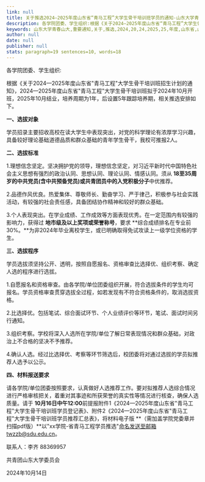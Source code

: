 ```yaml
---
link: null
title: 关于推选2024—2025年度山东省“青马工程”大学生骨干培训班学员的通知-山东大学青春山大
description: 各学院团委、学生组织:根据《关于2024—2025年度山东省“青马工程”大学生骨干培训班招生计划的通知》，2024—2025年度山东省“青马工程”大学生骨干培训班拟于2024年10月开班，2025年10月结业，培养周期为1年，后设置5年跟踪培养期，相关推选安排如下。一、选拔对象学员招录主要招收高校在读大学生中表现突出，对党的科学理论有浓厚学习兴趣，具备较好理论基础道德品质和群众基础的青年学生骨干，我校可推报2人。二、选拔标准1...
keywords: 山东大学青春山大,重要通知,关于,推选,2024,20,24,2025,25,年度,山东省,山东,青马,工程,大学生,大学,学生,骨干,培训班,培训,学员,通知
author: null
date: null
publisher: null
stats: paragraph=19 sentences=10, words=18
---
```

各学院团委、学生组织:

根据《关于2024—2025年度山东省"青马工程"大学生骨干培训班招生计划的通知》，2024—2025年度山东省"青马工程"大学生骨干培训班拟于2024年10月开班，2025年10月结业，培养周期为1年，后设置5年跟踪培养期，相关推选安排如下。

**一、选拔对象**

学员招录主要招收高校在读大学生中表现突出，对党的科学理论有浓厚学习兴趣，具备较好理论基础道德品质和群众基础的青年学生骨干，我校可推报2人。

**二、选拔标准**

1.理想信念坚定。坚决拥护党的领导，理想信念坚定，对习近平新时代中国特色社会主义思想有强烈的政治认同、思想认同、理论认同、情感认同。须从 **18至35周岁的中共党员(含中共预备党员)或共青团员中的入党积极分子**中优推荐。

2.品德作风优良。热爱集体、尊敬师长、勤奋学习、严于律己，积极参与社会实践活动，有较强的社会责任感，具备团结协作精神和较好的群众基础。

3.个人表现突出。在学业成绩、工作成效等方面表现优秀。在一定范围内有较强的影响力，获得过 **地市级及以上奖项或荣誉称号**，要求 **综合成绩排名在专业前30%。**为非2024年毕业离校学生，或已明确取得免试攻读上一级学位资格的学生。

**三、选拔程序**

学员选拔须坚持公开、透明，按照自愿报名、资格审查比选择优、组织考察、确定人选的程序进行选拔。

1.自愿报名和资格审查。由各学院/单位团委组织开展，符合选拔条件的学生均可报名。学员资格审查贯穿选拔全过程，如若发现有不符合资格条件的，取消选拔资格。

2.比选择优。包括笔试、综合面试环节、个人业绩评价等环节，笔试、面试时间另行通知。

3.组织考察。学校将深入人选所在学院/单位了解日常表现情况和群众基础，对政治上不合格的坚决不予推荐。

4.确认人选。经过比选择优、考察等环节筛选后，校团委将对通过选拔的学员拟推荐人选予以公示。

**四、材料报送要求**

请各学院/单位团委按照要求，认真做好人选推荐工作。要对拟推荐人选综合情况进行严格审核把关，着重对其事迹和所获荣誉的真实性等情况进行核查，确保人选质量。请于 **10月16日中午12:00**前提报附件1《2024—2025年度山东省"青马工程"大学生骨干培训班学员登记表》、附件2《2024—2025年度山东省"青马工程"大学生骨干培训班学员推荐汇总表》，将材料电子版 **（需加盖学院党委章并扫描pdf版）**以"xx学院-省青马工程学员推选"命名发送至邮箱twzzb@sdu.edu.cn。

联系人：李齐 88369957

共青团山东大学委员会

2024年10月14日
